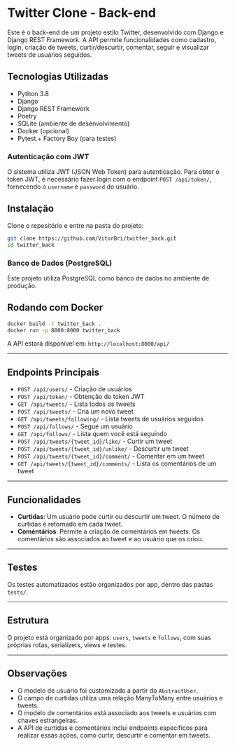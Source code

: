 
# Twitter Clone - Back-end

Este é o back-end de um projeto estilo Twitter, desenvolvido com Django e Django REST Framework. A API permite funcionalidades como cadastro, login, criação de tweets, curtir/descurtir, comentar, seguir e visualizar tweets de usuários seguidos.

## Tecnologias Utilizadas

- Python 3.8
- Django
- Django REST Framework
- Poetry
- SQLite (ambiente de desenvolvimento)
- Docker (opcional)
- Pytest + Factory Boy (para testes)

### Autenticação com JWT

O sistema utiliza JWT (JSON Web Token) para autenticação. Para obter o token JWT, é necessário fazer login com o endpoint `POST /api/token/`, fornecendo o `username` e `password` do usuário.

## Instalação

Clone o repositório e entre na pasta do projeto:

```bash
git clone https://github.com/VitorBri/twitter_back.git
cd twitter_back
```

### Banco de Dados (PostgreSQL)

Este projeto utiliza PostgreSQL como banco de dados no ambiente de produção.

## Rodando com Docker

```bash
docker build -t twitter_back .
docker run -p 8000:8000 twitter_back
```

A API estará disponível em: `http://localhost:8000/api/`

---

## Endpoints Principais

- `POST /api/users/` - Criação de usuários
- `POST /api/token/` - Obtenção do token JWT
- `GET /api/tweets/` - Lista todos os tweets
- `POST /api/tweets/` - Cria um novo tweet
- `GET /api/tweets/following/` - Lista tweets de usuários seguidos
- `POST /api/follows/` - Segue um usuário
- `GET /api/follows/` - Lista quem você está seguindo
- `POST /api/tweets/{tweet_id}/like/` - Curtir um tweet
- `POST /api/tweets/{tweet_id}/unlike/` - Descurtir um tweet
- `POST /api/tweets/{tweet_id}/comment/` - Comentar em um tweet
- `GET /api/tweets/{tweet_id}/comments/` - Lista os comentários de um tweet

---

## Funcionalidades

- **Curtidas**: Um usuário pode curtir ou descurtir um tweet. O número de curtidas é retornado em cada tweet.
- **Comentários**: Permite a criação de comentários em tweets. Os comentários são associados ao tweet e ao usuário que os criou.

---

## Testes

Os testes automatizados estão organizados por app, dentro das pastas `tests/`.

---

## Estrutura

O projeto está organizado por apps: `users`, `tweets` e `follows`, com suas próprias rotas, serializers, views e testes.

---

## Observações

- O modelo de usuário foi customizado a partir do `AbstractUser`.
- O campo de curtidas utiliza uma relação ManyToMany entre usuários e tweets.
- O modelo de comentários está associado aos tweets e usuários com chaves estrangeiras.
- A API de curtidas e comentários inclui endpoints específicos para realizar essas ações, como curtir, descurtir e comentar em tweets.

